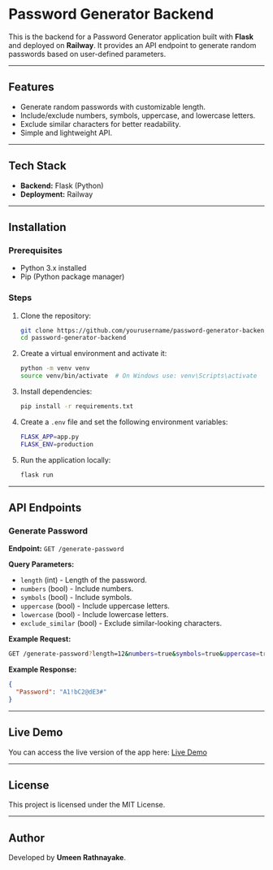 # Password Generator Backend

This is the backend for a Password Generator application built with **Flask** and deployed on **Railway**. It provides an API endpoint to generate random passwords based on user-defined parameters.

---

## Features

- Generate random passwords with customizable length.
- Include/exclude numbers, symbols, uppercase, and lowercase letters.
- Exclude similar characters for better readability.
- Simple and lightweight API.

---

## Tech Stack

- **Backend:** Flask (Python)
- **Deployment:** Railway

---

## Installation

### Prerequisites
- Python 3.x installed
- Pip (Python package manager)

### Steps

1. Clone the repository:
   ```sh
   git clone https://github.com/yourusername/password-generator-backend.git
   cd password-generator-backend
   ```

2. Create a virtual environment and activate it:
   ```sh
   python -m venv venv
   source venv/bin/activate  # On Windows use: venv\Scripts\activate
   ```

3. Install dependencies:
   ```sh
   pip install -r requirements.txt
   ```

4. Create a `.env` file and set the following environment variables:
   ```sh
   FLASK_APP=app.py
   FLASK_ENV=production
   ```

5. Run the application locally:
   ```sh
   flask run
   ```

---

## API Endpoints

### Generate Password
**Endpoint:** `GET /generate-password`

**Query Parameters:**
- `length` (int) - Length of the password.
- `numbers` (bool) - Include numbers.
- `symbols` (bool) - Include symbols.
- `uppercase` (bool) - Include uppercase letters.
- `lowercase` (bool) - Include lowercase letters.
- `exclude_similar` (bool) - Exclude similar-looking characters.

**Example Request:**
```sh
GET /generate-password?length=12&numbers=true&symbols=true&uppercase=true&lowercase=true&exclude_similar=false
```

**Example Response:**
```json
{
  "Password": "A1!bC2@dE3#"
}
```

---

## Live Demo

You can access the live version of the app here:
[Live Demo](https://password-generator-ten-beryl.vercel.app/)

---

## License

This project is licensed under the MIT License.

---

## Author

Developed by **Umeen Rathnayake**.
